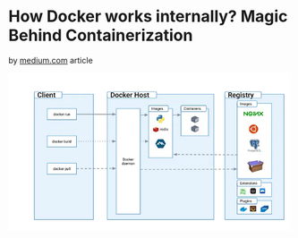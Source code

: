 # How Docker works internally? Magic Behind Containerization

by [medium.com](https://medium.com/javarevisited/how-docker-works-internally-magic-behind-containerization-65ea5aa0a4ff) article

![1](/img/1.webp)
